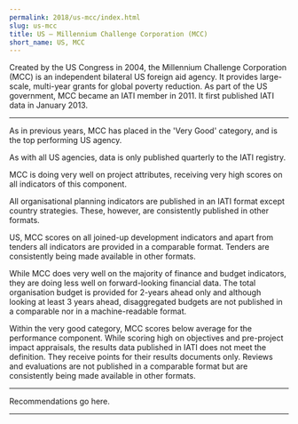 ```yaml
---
permalink: 2018/us-mcc/index.html
slug: us-mcc
title: US – Millennium Challenge Corporation (MCC)
short_name: US, MCC
---
```


Created by the US Congress in 2004, the Millennium Challenge Corporation (MCC) is an independent bilateral US foreign aid agency. It provides large-scale, multi-year grants for global poverty reduction. As part of the US government, MCC became an IATI member in 2011. It first published IATI data in January 2013. 

---

As in previous years, MCC has placed in the 'Very Good' category, and is the top performing US agency. 

As with all US agencies, data is only published quarterly to the IATI registry. 

MCC is doing very well on project attributes, receiving very high scores on all indicators of this component. 

All organisational planning indicators are published in an IATI format except country strategies. These, however, are consistently published in other formats. 

US, MCC scores on all joined-up development indicators and apart from tenders all indicators are provided in a comparable format. Tenders are consistently being made available in other formats. 

While MCC does very well on the majority of finance and budget indicators, they are doing less well on forward-looking financial data. The total organisation budget is provided for 2-years ahead only and although looking at least 3 years ahead, disaggregated budgets are not published in a comparable nor in a machine-readable format. 

Within the very good category, MCC scores below average for the performance component. While scoring high on objectives and pre-project impact appraisals, the results data published in IATI does not meet the definition. They receive points for their results documents only. Reviews and evaluations are not published in a comparable format but are consistently being made available in other formats. 


---

Recommendations go here.

---
